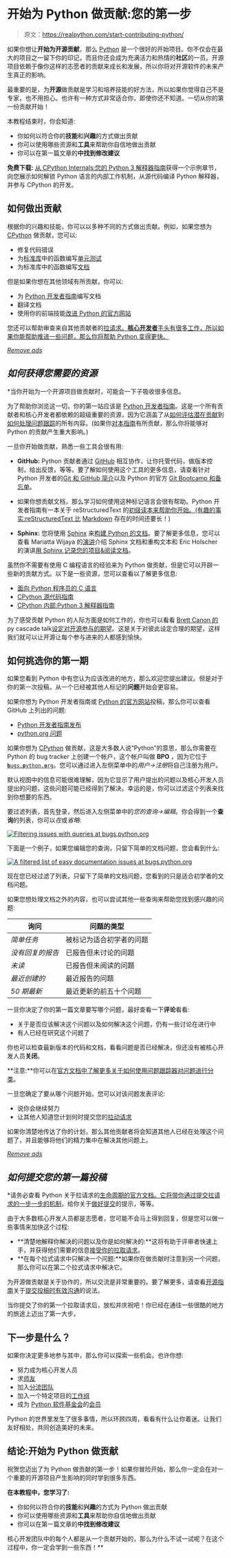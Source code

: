 # 开始为 Python 做贡献:您的第一步

> 原文：<https://realpython.com/start-contributing-python/>

如果你想让**开始为开源贡献**，那么 [Python](https://github.com/python) 是一个很好的开始项目。你不仅会在最大的项目之一留下你的印记，而且你还会成为充满活力和热情的**社区**的一员。开源项目依赖于像你这样的志愿者的贡献来成长和发展，所以你将对开源软件的未来产生真正的影响。

最重要的是，为**开源**做贡献是学习和培养技能的好方法，所以如果你觉得自己不是专家，也不用担心。也许有一种方式非常适合你，即使你还不知道。一切从你的第一份贡献开始！

本教程结束时，你会知道:

*   你如何以符合你的**技能**和**兴趣**的方式做出贡献
*   你可以使用哪些资源和**工具**来帮助你自信地做出贡献
*   你可以在第一篇文章的**中找到修改建议**

**免费下载:** [从 CPython Internals:您的 Python 3 解释器指南](https://realpython.com/bonus/cpython-internals-sample/)获得一个示例章节，向您展示如何解锁 Python 语言的内部工作机制，从源代码编译 Python 解释器，并参与 CPython 的开发。

## 如何做出贡献

根据你的兴趣和技能，你可以以多种不同的方式做出贡献。例如，如果您想为 [CPython](https://github.com/python/cpython) 做贡献，您可以:

*   修复代码错误
*   为[标准库](https://docs.python.org/3/library/)中的函数编写[单元测试](https://realpython.com/python-testing/)
*   为标准库中的函数编写[文档](https://realpython.com/documenting-python-code/)

但是如果你想在其他领域有所贡献，你可以:

*   为 [Python 开发者指南](https://devguide.python.org/)编写文档
*   翻译文档
*   使用你的前端技能[改进 Python 的官方网站](https://github.com/python/pythondotorg)

您还可以帮助审查来自其他贡献者的[拉请求。**核心开发者**手头有很多工作，所以如果你能帮助推进一些问题，那么你将帮助 Python 变得更快。](https://github.com/python/cpython/pulls)

[*Remove ads*](/account/join/)

## *如何获得您需要的资源*

 *当你开始为一个开源项目做贡献时，可能会一下子吸收很多信息。

为了帮助你浏览这一切，你的第一站应该是 [Python 开发者指南](https://devguide.python.org/)。这是一个所有贡献者和核心开发者都依赖的超级重要的资源，因为它涵盖了从[如何评估潜在贡献](https://devguide.python.org/committing/)到[如何处理问题跟踪](https://devguide.python.org/tracker/)的所有内容。(如果你[对本指南](https://github.com/python/devguide)有所贡献，那么你将能够对 Python 的贡献产生重大影响。)

一旦你开始做贡献，熟悉一些工具会很有用:

*   **GitHub:** Python 贡献者通过 [GitHub](https://github.com/) 相互协作，让你托管代码，做版本控制，给出反馈，等等。要了解如何使用这个工具的更多信息，请查看针对 Python 开发者的[Git 和 GitHub 简介](https://realpython.com/python-git-github-intro/)以及 Python 的官方 [Git Bootcamp 和备忘单](https://devguide.python.org/gitbootcamp/)。

*   如果你想贡献文档，那么学习如何使用这种标记语言会很有帮助。Python 开发者指南有一本关于 reStructuredText 的[初级读本来帮助你开始。(有趣的事实:reStructuredText 比](https://devguide.python.org/documenting/?highlight=restructuredtext#restructuredtext-primer) [Markdown](https://en.wikipedia.org/wiki/Markdown) 存在的时间还要长！)

*   **Sphinx:** 您将使用 [Sphinx](https://pypi.org/project/Sphinx/) 来[构建 Python 的文档](https://devguide.python.org/documenting/?highlight=sphinx#building-the-documentation)。要了解更多信息，您可以查看 Mariatta Wijaya 的[演讲](https://realpython.com/interview-mariatta-wijaya/)介绍 Sphinx 文档和重构文本和 Eric Holscher 的演讲[用 Sphinx 记录您的项目&阅读文档](https://www.youtube.com/watch?v=hM4I58TA72g&lc=z13kszcxvuzcxpa3r23aibphiuiif3jax04&ab_channel=PyCon2016)。

虽然你不需要有使用 C 编程语言的经验来为 Python 做贡献，但是它可以开辟一些新的贡献方式。以下是一些资源，您可以查看以了解更多信息:

*   [面向 Python 程序员的 C 语言](https://realpython.com/c-for-python-programmers/)
*   [CPython 源代码指南](https://realpython.com/cpython-source-code-guide/)
*   [CPython 内部:Python 3 解释器指南](https://realpython.com/products/cpython-internals-book/)

为了感受贡献 Python 的人际方面是如何工作的，你也可以看看 [Brett Canon 的](https://realpython.com/podcasts/rpp/47/)py cascade talk[设定对开源参与的期望](https://www.youtube.com/watch?v=-Nk-8fSJM6I&ab_channel=PyCascades)。这是关于对彼此设定合理的期望，这样我们就可以让开源让每个参与进来的人都感到愉快。

## 如何挑选你的第一期

如果您看到 Python 中有您认为应该改进的地方，那么欢迎您提出建议。但是对于你的第一次投稿，从一个已经被其他人标记的**问题**开始会更容易。

如果你想为 Python 开发者指南或 [Python 的官方网站](https://www.python.org/)投稿，那么你可以查看 GitHub 上列出的问题:

*   [Python 开发者指南发布](https://github.com/python/devguide/issues)
*   [python.org 问题](https://github.com/python/pythondotorg/issues)

如果你想为 [CPython](https://github.com/python/cpython) 做贡献，这是大多数人说“Python”的意思，那么你需要在 Python 的 bug tracker 上创建一个帐户，这个帐户叫做 **BPO** ，因为它位于[**`b`**`ugs.`**`p`**`ython.`**`o`**`rg`](https://bugs.python.org/)。您可以通过进入左侧菜单中的*用户→注册*将自己注册为用户。

默认视图中的信息可能很难理解，因为它显示了用户提出的问题以及核心开发人员提出的问题，这些问题可能已经得到了解决。幸运的是，你可以过滤这个列表来找到你想要的东西。

要过滤列表，首先登录，然后进入左侧菜单中的*您的查询→编辑*。你会得到一个**查询**的列表，你可以*在*或*省略*:

[![Filtering issues with queries at bugs.python.org](img/57f581e23890842fb0288813a65ea51c.png)](https://files.realpython.com/media/Screen_Shot_2021-03-23_at_1.27.08_PM.e1e0c5aea57c.png)

下面是一个例子，如果您编辑您的查询，只留下简单的文档问题，您会看到什么:

[![A filtered list of easy documentation issues at bugs.python.org](img/9821e7ea2b0dfd9d80e61220217cfaa2.png)](https://files.realpython.com/media/Screen_Shot_2021-03-23_at_1.39.56_PM.c6cace4e910c.png)

现在您已经过滤了列表，只留下了简单的文档问题，您看到的只是适合初学者的文档问题。

如果您想处理文档之外的内容，也可以尝试其他一些查询来帮助您找到感兴趣的问题:

| 询问 | 问题的类型 |
| --- | --- |
| *简单任务* | 被标记为适合初学者的问题 |
| *没有回复的报告* | 已报告但未讨论的问题 |
| *未读* | 已报告但未阅读的问题 |
| *最近创建的* | 最近报告的问题 |
| *50 期最新* | 最近更新的前五十个问题 |

一旦你决定了你的第一篇文章要写哪个问题，最好查看一下**评论**看看:

*   关于是否应该解决这个问题以及如何解决这个问题，仍有一些讨论在进行中
*   有人已经在研究这个问题了

你也可以检查最新版本的代码和文档，看看问题是否已经解决，但还没有被核心开发人员**关闭**。

**注意:**你可以在[官方文档中了解更多关于如何使用问题跟踪器对问题进行分类](https://devguide.python.org/triaging/)。

一旦您确定了要从哪个问题开始，您可以对该问题发表评论:

*   说你会继续努力
*   让其他人知道您计划何时提交您的[拉动请求](https://docs.github.com/en/github/collaborating-with-issues-and-pull-requests/about-pull-requests)

如果你清楚地传达了你的计划，那么其他贡献者将会知道其他人已经在处理这个问题了，并且能够将他们的精力集中在解决其他问题上。

[*Remove ads*](/account/join/)

## *如何提交您的第一篇投稿*

 *请务必查看 Python 关于拉请求的[生命周期的官方文档。它将带你通过提交拉请求的](https://devguide.python.org/pullrequest/)[一步一步的机制](https://devguide.python.org/pullrequest/#step-by-step-guide)，给你关于[做好提交](https://devguide.python.org/pullrequest/#making-good-commits)的提示，等等。

由于大多数核心开发人员都是志愿者，您可能不会马上得到回复，但是您可以做一些事情来加快这个过程:

*   **清楚地解释你解决的问题以及你是如何解决的:**这将有助于评审者快速上手，并获得他们需要的信息[接受你的拉取请求](https://devguide.python.org/committing/)。
*   **在每个拉式请求中只解决一个问题:**如果你在做贡献时注意到另一个问题，那么你可以在第二个拉式请求中解决它。

为开源做贡献是关于协作的，所以交流是非常重要的。要了解更多，请查看[开源指南](https://opensource.guide)关于[提交投稿时有效沟通](https://opensource.guide/how-to-contribute/#how-to-submit-a-contribution)的说法。

当你提交了你的第一个拉取请求后，放松并庆祝吧！你已经在通往一些很酷的地方的旅途上迈出了第一大步。

## 下一步是什么？

如果你决定更多地参与其中，那么你可以探索一些机会。也许你想:

*   努力成为核心开发人员
*   求[师友](https://www.python.org/dev/core-mentorship/)
*   加入[分流团队](https://devguide.python.org/triaging/#becoming-a-member-of-the-python-triage-team)
*   加入一个特定项目的[工作组](https://www.python.org/psf/committees/)
*   成为 [Python 软件基金会](https://www.python.org/psf/)的[会员](https://pyfound.blogspot.com/2021/03/happy-anniversary-to-python-and-python.html)

Python 的世界里发生了很多事情，所以环顾四周，看看有什么让你着迷。让我们友好相处，共同创造美好的未来。

## 结论:开始为 Python 做贡献

祝贺您迈出了为 Python 做贡献的第一步！如果你冒险开始，那么你一定会在对一个重要的开源项目产生影响的同时学到很多东西。

**在本教程中，您学习了:**

*   你如何以符合你的**技能**和**兴趣**的方式为 Python 做出贡献
*   你可以使用哪些资源和**工具**来帮助你自信地做出贡献
*   你可以在第一篇文章的**中找到修改建议**

核心开发团队中的每个人都是从一个贡献开始的，那么为什么不试一试呢？在这个过程中，你一定会学到一些东西！**